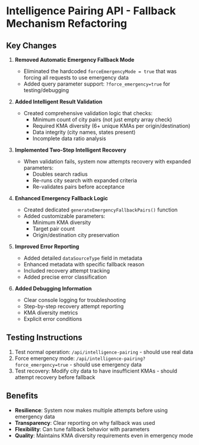 # Intelligence Pairing API - Fallback Mechanism Refactoring

## Key Changes

1. **Removed Automatic Emergency Fallback Mode**
   - Eliminated the hardcoded `forceEmergencyMode = true` that was forcing all requests to use emergency data
   - Added query parameter support: `?force_emergency=true` for testing/debugging

2. **Added Intelligent Result Validation**
   - Created comprehensive validation logic that checks:
     - Minimum count of city pairs (not just empty array check)
     - Required KMA diversity (6+ unique KMAs per origin/destination)
     - Data integrity (city names, states present)
     - Incomplete data ratio analysis

3. **Implemented Two-Step Intelligent Recovery**
   - When validation fails, system now attempts recovery with expanded parameters:
     - Doubles search radius
     - Re-runs city search with expanded criteria
     - Re-validates pairs before acceptance

4. **Enhanced Emergency Fallback Logic**
   - Created dedicated `generateEmergencyFallbackPairs()` function
   - Added customizable parameters:
     - Minimum KMA diversity
     - Target pair count
     - Origin/destination city preservation

5. **Improved Error Reporting**
   - Added detailed `dataSourceType` field in metadata
   - Enhanced metadata with specific fallback reason
   - Included recovery attempt tracking
   - Added precise error classification

6. **Added Debugging Information**
   - Clear console logging for troubleshooting
   - Step-by-step recovery attempt reporting
   - KMA diversity metrics
   - Explicit error conditions

## Testing Instructions

1. Test normal operation: `/api/intelligence-pairing` - should use real data
2. Force emergency mode: `/api/intelligence-pairing?force_emergency=true` - should use emergency data
3. Test recovery: Modify city data to have insufficient KMAs - should attempt recovery before fallback

## Benefits

- **Resilience**: System now makes multiple attempts before using emergency data
- **Transparency**: Clear reporting on why fallback was used
- **Flexibility**: Can tune fallback behavior with parameters
- **Quality**: Maintains KMA diversity requirements even in emergency mode
